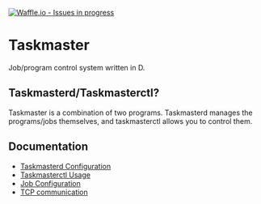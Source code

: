 [![Waffle.io - Issues in progress](https://badge.waffle.io/ryan27968/Taskmaster.png?label=in%20progress&title=In%20Progress)](http://waffle.io/ryan27968/Taskmaster)
#   Taskmaster
Job/program control system written in D.

##  Taskmasterd/Taskmasterctl?
Taskmaster is a combination of two programs. Taskmasterd manages the programs/jobs themselves, and taskmasterctl allows you to control them.

##	Documentation
 - [Taskmasterd Configuration](doc/Taskmasterd%20Config.md)
 - [Taskmasterctl Usage](doc/Taskmasterctl%20Usage.md)
 - [Job Configuration](doc/Job%20Config.md)
 - [TCP communication](doc/Network.md)